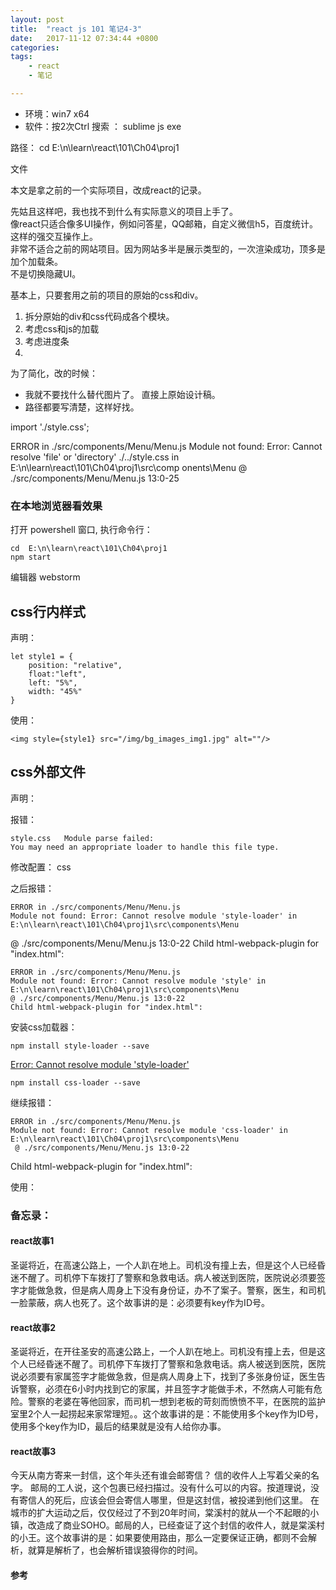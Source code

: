 ```yaml
---
layout: post
title:  "react js 101 笔记4-3"
date:   2017-11-12 07:34:44 +0800
categories:  
tags: 
    - react
    - 笔记

---
```


* 环境：win7 x64
* 软件：按2次Ctrl 搜索 ： sublime js exe


路径： 	cd  E:\n\learn\react\101\Ch04\proj1

文件

本文是拿之前的一个实际项目，改成react的记录。

先姑且这样吧，我也找不到什么有实际意义的项目上手了。      
像react只适合像多UI操作，例如问答星，QQ邮箱，自定义微信h5，百度统计。这样的强交互操作上。  
非常不适合之前的网站项目。因为网站多半是展示类型的，一次渲染成功，顶多是加个加载条。   
不是切换隐藏UI。

	
基本上，只要套用之前的项目的原始的css和div。 

1. 拆分原始的div和css代码成各个模块。
2. 考虑css和js的加载
3. 考虑进度条
4.  

为了简化，改的时候：

* 我就不要找什么替代图片了。 直接上原始设计稿。
* 路径都要写清楚，这样好找。   



import './style.css';

ERROR in ./src/components/Menu/Menu.js
Module not found: Error: Cannot resolve 'file' or 'directory' ./../style.css in E:\n\learn\react\101\Ch04\proj1\src\comp
onents\Menu
 @ ./src/components/Menu/Menu.js 13:0-25











 
### 在本地浏览器看效果 ###

打开 powershell 窗口, 执行命令行： 

	cd  E:\n\learn\react\101\Ch04\proj1
	npm start 

编辑器  webstorm    

## css行内样式 ##

声明：   
	
    let style1 = {
        position: "relative",
        float:"left",
        left: "5%",
        width: "45%"
    }

使用：   

    <img style={style1} src="/img/bg_images_img1.jpg" alt=""/>


## css外部文件 ##

声明：


报错：

	style.css 	Module parse failed:
	You may need an appropriate loader to handle this file type.
修改配置：
css

之后报错：
	
	ERROR in ./src/components/Menu/Menu.js
	Module not found: Error: Cannot resolve module 'style-loader' in E:\n\learn\react\101\Ch04\proj1\src\components\Menu
 @ ./src/components/Menu/Menu.js 13:0-22
Child html-webpack-plugin for "index.html":


	ERROR in ./src/components/Menu/Menu.js
	Module not found: Error: Cannot resolve module 'style' in E:\n\learn\react\101\Ch04\proj1\src\components\Menu
 	@ ./src/components/Menu/Menu.js 13:0-22
	Child html-webpack-plugin for "index.html":

安装css加载器：
	
	npm install style-loader --save

[Error: Cannot resolve module 'style-loader'](https://stackoverflow.com/questions/35171288/error-cannot-resolve-module-style-loader)

	npm install css-loader --save

继续报错：

	ERROR in ./src/components/Menu/Menu.js
	Module not found: Error: Cannot resolve module 'css-loader' in E:\n\learn\react\101\Ch04\proj1\src\components\Menu
	 @ ./src/components/Menu/Menu.js 13:0-22
Child html-webpack-plugin for "index.html":


使用：   


### 备忘录： ###
#### react故事1 ####

圣诞将近，在高速公路上，一个人趴在地上。司机没有撞上去，但是这个人已经昏迷不醒了。司机停下车拨打了警察和急救电话。病人被送到医院，医院说必须要签字才能做急救，但是病人周身上下没有身份证，办不了案子。警察，医生，和司机一脸蒙蔽，病人也死了。这个故事讲的是：必须要有key作为ID号。


#### react故事2 ####
圣诞将近，在开往圣安的高速公路上，一个人趴在地上。司机没有撞上去，但是这个人已经昏迷不醒了。司机停下车拨打了警察和急救电话。病人被送到医院，医院说必须要有家属签字才能做急救，但是病人周身上下，找到了多张身份证，医生告诉警察，必须在6小时内找到它的家属，并且签字才能做手术，不然病人可能有危险。警察的老婆在等他回家，而司机一想到老板的苛刻而愤愤不平，在医院的监护室里2个人一起捞起来家常理短。。这个故事讲的是：不能使用多个key作为ID号，使用多个key作为ID，最后的结果就是没有人给你办事。

#### react故事3 ####

今天从南方寄来一封信，这个年头还有谁会邮寄信？ 信的收件人上写着父亲的名字。  邮局的工人说，这个包裹已经扫描过。没有什么可以的内容。按道理说，没有寄信人的死后，应该会但会寄信人哪里，但是这封信，被投递到他们这里。 在城市的扩大运动之后，仅仅经过了不到20年时间，棠溪村的就从一个不起眼的小镇，改造成了商业SOHO。邮局的人，已经查证了这个封信的收件人，就是棠溪村的小王。这个故事讲的是：如果要使用路由，那么一定要保证正确，都则不会解析，就算是解析了，也会解析错误狼得你的时间。

  
#### 参考 ####
